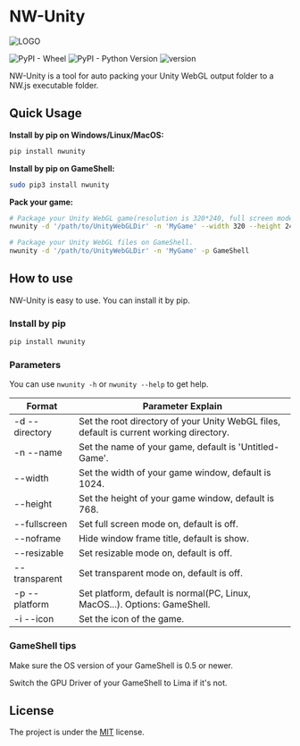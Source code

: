 # NW-Unity

![LOGO](nwunity_logo.png)

![PyPI - Wheel](https://img.shields.io/pypi/wheel/nwunity) ![PyPI - Python Version](https://img.shields.io/badge/python-3.x-green) ![version](https://img.shields.io/badge/version-0.2.19-yellow)

NW-Unity is a tool for auto packing your Unity WebGL output folder to a NW.js executable folder.

## Quick Usage

**Install by pip on Windows/Linux/MacOS:**

```powershell
pip install nwunity
```

**Install by pip on GameShell:**

```bash
sudo pip3 install nwunity
```

**Pack your game:**

```bash
# Package your Unity WebGL game(resolution is 320*240, full screen mode is on) on PC, Linux, or MacOS.
nwunity -d '/path/to/UnityWebGLDir' -n 'MyGame' --width 320 --height 240 --fullscreen

# Package your Unity WebGL files on GameShell.
nwunity -d '/path/to/UnityWebGLDir' -n 'MyGame' -p GameShell
```

## How to use

NW-Unity is easy to use. You can install  it by pip.

### Install by pip

```bash
pip install nwunity
```

### Parameters

You can use `nwunity -h` or `nwunity --help` to get help.

| Format           | Parameter Explain                                            |
| ---------------- | ------------------------------------------------------------ |
| -d   --directory | Set the root directory of your Unity WebGL files, default is current working directory. |
| -n   --name      | Set the name of your game, default is 'Untitled-Game'.       |
| --width          | Set the width of your game window, default is 1024.          |
| --height         | Set the height of your game window, default is 768.          |
| --fullscreen     | Set full screen mode on, default is off.                     |
| --noframe        | Hide window frame title, default is show.                    |
| --resizable      | Set resizable mode on, default is off.                       |
| --transparent    | Set transparent mode on, default is off.                     |
| -p   --platform  | Set platform, default is normal(PC, Linux, MacOS...). Options: GameShell. |
| -i   --icon      | Set the icon of the game.                                    |

### GameShell tips

Make sure the OS version of your GameShell is 0.5 or newer.

Switch the GPU Driver of your GameShell to Lima if it's not.

## License

The project is under the [MIT](./LICENSE) license.

